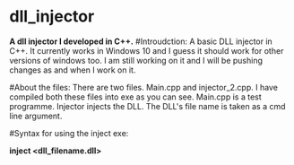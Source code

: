 # dll_injector
**A dll injector I developed in C++.**
#Introudction:
A basic DLL injector in C++. It currently works in Windows 10 and I guess it should work for other versions of windows too.
I am still working on it and I will be pushing changes as and when I work on it.

#About the files:
There are two files. Main.cpp and injector_2.cpp. I have compiled both these files into exe as you can see. 
Main.cpp is a test programme. Injector injects the DLL. The DLL's file name is taken as a cmd line argument.

#Syntax for using the inject exe:

**inject <dll_filename.dll>**
